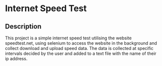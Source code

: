 # Internet Speed Test

## Description
This project is a simple internet speed test utilising the website speedtest.net, using selenium to access the website in the background and collect download and upload speed data. The data is collected at specific intervals decided by the user and added to a text file with the name of their ip address.
